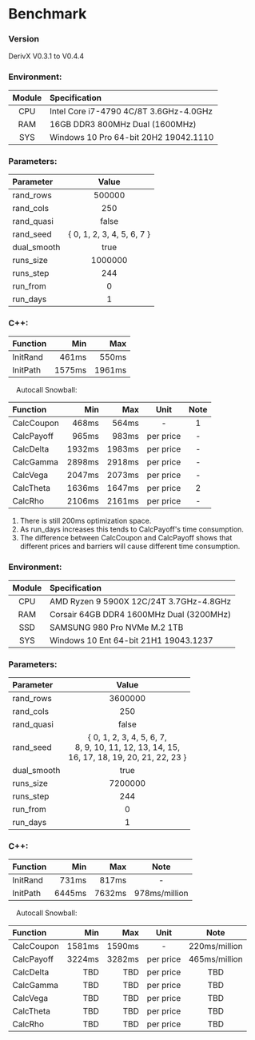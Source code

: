 # Benchmark

### Version
DerivX V0.3.1 to V0.4.4

### Environment:
| Module | Specification                          |
| :----: | :------------------------------------- |
| CPU    | Intel Core i7-4790 4C/8T 3.6GHz-4.0GHz |
| RAM    | 16GB DDR3 800MHz Dual (1600MHz)        |
| SYS    | Windows 10 Pro 64-bit 20H2 19042.1110  |

### Parameters:
| Parameter   | Value  |
| :---------- | :----: |
| rand_rows   | 500000 |
| rand_cols   | 250 |
| rand_quasi  | false |
| rand_seed   | { 0, 1, 2, 3, 4, 5, 6, 7 } |
| dual_smooth | true |
| runs_size   | 1000000 |
| runs_step   | 244 |
| run_from    | 0 |
| run_days    | 1 |

### C++:
| Function | Min    | Max    |
| :------- | -----: | -----: |
| InitRand |  461ms |  550ms |
| InitPath | 1575ms | 1961ms |

&nbsp;&nbsp;&nbsp;&nbsp;Autocall Snowball:

| Function   | Min    | Max    | Unit      | Note |
| :--------- | -----: | -----: | :-------: | :--: |
| CalcCoupon |  468ms |  564ms | -         | 1    |
| CalcPayoff |  965ms |  983ms | per price | -    |
| CalcDelta  | 1932ms | 1983ms | per price | -    |
| CalcGamma  | 2898ms | 2918ms | per price | -    |
| CalcVega   | 2047ms | 2073ms | per price | -    |
| CalcTheta  | 1636ms | 1647ms | per price | 2    |
| CalcRho    | 2106ms | 2161ms | per price | -    |
1. There is still 200ms optimization space.
2. As run_days increases this tends to CalcPayoff's time consumption.
3. The difference between CalcCoupon and CalcPayoff shows that different prices and barriers will cause different time consumption.

### Environment:
| Module | Specification                            |
| :----: | :--------------------------------------- |
| CPU    | AMD Ryzen 9 5900X 12C/24T 3.7GHz-4.8GHz  |
| RAM    | Corsair 64GB DDR4 1600MHz Dual (3200MHz) |
| SSD    | SAMSUNG 980 Pro NVMe M.2 1TB             |
| SYS    | Windows 10 Ent 64-bit 21H1 19043.1237    |

### Parameters:
| Parameter   | Value  |
| :---------- | :----: |
| rand_rows   | 3600000 |
| rand_cols   | 250 |
| rand_quasi  | false |
| rand_seed   | { 0, 1, 2, 3, 4, 5, 6, 7, <br>8, 9, 10, 11, 12, 13, 14, 15, <br>16, 17, 18, 19, 20, 21, 22, 23 } |
| dual_smooth | true |
| runs_size   | 7200000 |
| runs_step   | 244 |
| run_from    | 0 |
| run_days    | 1 |

### C++:
| Function | Min    | Max    | Note          |
| :------- | -----: | -----: | :-----------: |
| InitRand |  731ms |  817ms | -             |
| InitPath | 6445ms | 7632ms | 978ms/million |

&nbsp;&nbsp;&nbsp;&nbsp;Autocall Snowball:

| Function   | Min    | Max    | Unit      | Note          |
| :--------- | -----: | -----: | :-------: | :-----------: |
| CalcCoupon | 1581ms | 1590ms | -         | 220ms/million |
| CalcPayoff | 3224ms | 3282ms | per price | 465ms/million |
| CalcDelta  | TBD    | TBD    | per price | TBD           |
| CalcGamma  | TBD    | TBD    | per price | TBD           |
| CalcVega   | TBD    | TBD    | per price | TBD           |
| CalcTheta  | TBD    | TBD    | per price | TBD           |
| CalcRho    | TBD    | TBD    | per price | TBD           |
